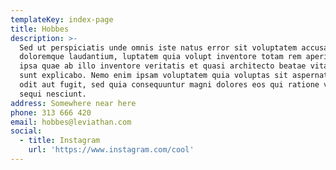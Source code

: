 ```yaml
---
templateKey: index-page
title: Hobbes
description: >-
  Sed ut perspiciatis unde omnis iste natus error sit voluptatem accusantium
  doloremque laudantium, luptatem quia volupt inventore totam rem aperiam, eaque
  ipsa quae ab illo inventore veritatis et quasi architecto beatae vitae dicta
  sunt explicabo. Nemo enim ipsam voluptatem quia voluptas sit aspernatur aut
  odit aut fugit, sed quia consequuntur magni dolores eos qui ratione voluptatem
  sequi nesciunt.
address: Somewhere near here
phone: 313 666 420
email: hobbes@leviathan.com
social:
  - title: Instagram
    url: 'https://www.instagram.com/cool'
---
```


